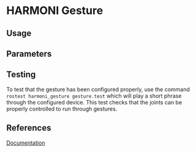 # HARMONI Gesture

## Usage

## Parameters

## Testing

To test that the gesture has been configured properly, use the command ```rostest harmoni_gesture gesture.test``` which will play a short phrase through the configured device. This test checks that the joints can be properly controlled to run through gestures.

## References
[Documentation](https://harmoni.readthedocs.io/en/latest/packages/harmoni_gesture.html)